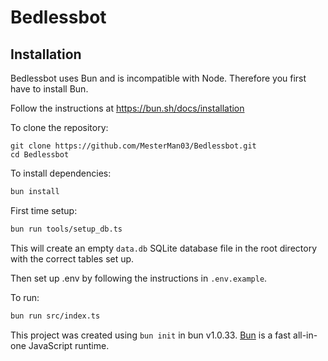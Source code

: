 # Bedlessbot

## Installation

Bedlessbot uses Bun and is incompatible with Node. Therefore you first have to install Bun.

Follow the instructions at https://bun.sh/docs/installation

To clone the repository:

```
git clone https://github.com/MesterMan03/Bedlessbot.git
cd Bedlessbot
```

To install dependencies:

```bash
bun install
```

First time setup:

```bash
bun run tools/setup_db.ts
```

This will create an empty `data.db` SQLite database file in the root directory with the correct tables set up.

Then set up .env by following the instructions in `.env.example`.

To run:

```bash
bun run src/index.ts
```

This project was created using `bun init` in bun v1.0.33. [Bun](https://bun.sh) is a fast all-in-one JavaScript runtime.
